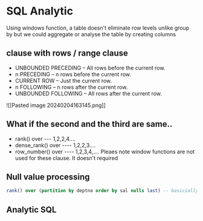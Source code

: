 # SQL Analytic

Using windows function, a table doesn't eliminate row levels unlike group by but we could aggregate or analyse the table by creating columns

## clause with rows / range clause
- UNBOUNDED PRECEDING – All rows before the current row.
- n PRECEDING – n rows before the current row.
- CURRENT ROW – Just the current row.
- n FOLLOWING – n rows after the current row.
- UNBOUNDED FOLLOWING – All rows after the current row.

![[Pasted image 20240204163145.png]]
## What if the second and the third are same.. 
- rank() over --- 1,2,2,4.... 
- dense_rank() over ---- 1,2,2,3....
- row_number() over ---- 1,2,3,4,....
Pleaes note window functions are not used for these clause. It doesn't required
## Null value processing
``` sql
rank() over (partition by deptno order by sal nulls last) -- basicially nulls first is default (showing null value as priorities)
```

## Analytic SQL
